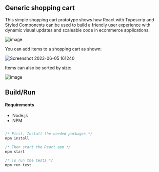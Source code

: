 ## Generic shopping cart

This simple shopping cart prototype shows how React with Typescrip and Styled Components can be used to build a friendly user experience with dynamic visual updates and scaleable code in ecommerce applications.

![image](https://github.com/Martin01238/Generic-shopping-cart/assets/84841301/1aa6bb69-6b3e-411e-8532-0214b4ce2c71)

You can add items to a shopping cart as shown:

![Screenshot 2023-06-05 161240](https://github.com/Martin01238/Generic-shopping-cart/assets/84841301/026799d8-683b-4588-b6b3-efb49ea157f0)

Items can also be sorted by size:

![image](https://github.com/Martin01238/Generic-shopping-cart/assets/84841301/500ab9fe-bf75-4821-89ce-d6edcc1dabd5)

## Build/Run

#### Requirements

- Node.js
- NPM

```javascript

/* First, Install the needed packages */
npm install

/* Then start the React app */
npm start

/* To run the tests */
npm run test

```
